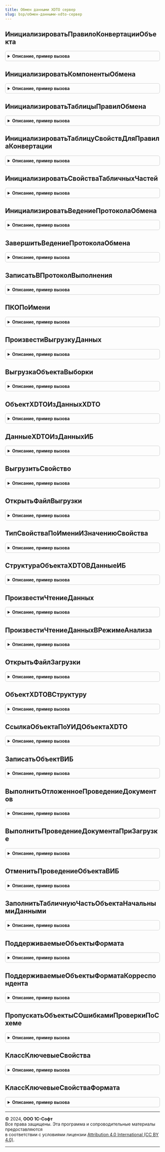 ```yaml
---
title: Обмен данными XDTO сервер
slug: bsp/обмен-данными-xdto-сервер
---
```



## ИнициализироватьПравилоКонвертацииОбъекта
<details style="margin: 1em 0; padding: 0.5em; border: 1px solid #ccc; border-radius: 6px;">

<summary style="font-weight: bold; cursor: pointer;">Описание, пример вызова</summary>

```bsl

// Добавляет строку в таблицу правил конвертации и инициализирует значение в колонке "Свойства".
// Используется в модуле менеджера обмена при заполнении таблицы правил конвертации объектов.
//
// Параметры:
//  ПравилаКонвертации - см. КоллекцияПравилКонвертации
//
// Возвращаемое значение:
//  СтрокаТаблицыЗначений - строка таблицы правил конвертации.
//
Функция ИнициализироватьПравилоКонвертацииОбъекта(ПравилаКонвертации) Экспорт
```

Пример вызова
```bsl
Результат = ОбменДаннымиXDTOСервер.ИнициализироватьПравилоКонвертацииОбъекта(ПравилаКонвертации) 
```
</details>

## ИнициализироватьКомпонентыОбмена
<details style="margin: 1em 0; padding: 0.5em; border: 1px solid #ccc; border-radius: 6px;">

<summary style="font-weight: bold; cursor: pointer;">Описание, пример вызова</summary>

```bsl

// Инициализирует компоненты обмена.
//
// Параметры:
//  НаправлениеОбмена - Строка - направление выполнения обмена: "Отправка" | "Получение".
//
// Возвращаемое значение:
//   Структура - содержит компоненты обмена (правила обмена и параметры обмена):
//     * ВерсияФорматаОбмена - Строка - номер версии формата обмена.
//     * XMLСхема - Строка - пространство имен формата обмена.
//     * МенеджерОбмена - ОбщийМодуль - модуль с правилами конвертации.
//     * УзелКорреспондента - ПланОбменаСсылка - ссылка на узел плана обмена.
//     * УзелКорреспондентаОбъект - ПланОбменаОбъект - объект узла плана обмена.
//     * ВерсияФорматаМенеджераОбмена - Строка - номер версии формата модуля с правилами конвертации.
//     * НаправлениеОбмена - Строка - "Отправка" или "Получение".
//     * ЭтоОбменЧерезПланОбмена - Булево - признак выполнения обмена по плану обмена.
//     * ФлагОшибки - Булево - признак наличия ошибки при выполнении действия обмена.
//     * СтрокаСообщенияОбОшибке - Строка - описание ошибки при выполнении действия обмена.
//     * КлючСообщенияЖурналаРегистрации - Строка - имя события для записи информации об ошибках в журнал регистрации.
//     * ИспользоватьКвитирование - Булево - признак использования квитирования для удаления регистрации изменений.
//     * ВыгруженныеОбъекты - Массив из ЛюбаяСсылка - коллекция выгруженных объектов.
//     * НеВыгруженныеОбъекты - Массив из ЛюбаяСсылка - коллекция не выгруженных объектов.
//     * ВыгруженныеПоСсылкеОбъекты - Массив из ЛюбаяСсылка - коллекция объектов, выгруженных "по ссылке".
//     * ДокументыДляОтложенногоПроведения - ТаблицаЗначений - коллекция документов для отложенного проведения:
//       ** ДокументСсылка - ДокументСсылка - ссылка на документ.
//       ** ДатаДокумента - Дата - дата документа.
//     * ПоддерживаемыеОбъектыXDTO - Массив из Строка - коллекция идентификаторов объектов формата.
//     * ЗагруженныеОбъекты - ТаблицаЗначений - коллекция загруженных объектов:
//       ** ИмяОбработчика - Строка - имя обработчика.
//       ** Объект - СправочникОбъект
//                 - ДокументОбъект - загруженный объект.
//       ** Параметры - Произвольный - произвольные параметры.
//       ** СсылкаНаОбъект - ЛюбаяСсылка - ссылка на загруженный объект.
//     * ПравилаОбработкиДанных - см. ТаблицаПравилОбработкиДанных
//     * СостояниеОбменаДанными - Структура - описание состояния выполнения обмена:
//       ** УзелИнформационнойБазы - ПланОбменаСсылка - узел плана обмена.
//       ** ДействиеПриОбмене - ПеречислениеСсылка.ДействияПриОбмене - выполняемое действие.
//       ** ДатаНачала - Дата - дата начала выполнения действия.
//       ** ДатаОкончания - Дата - дата окончания выполнения действия.
//       ** РезультатВыполненияОбмена - ПеречислениеСсылка.РезультатыВыполненияОбмена
//                                    - Неопределено - результат
//           выполнения действия.
//     * ТаблицаДанныхЗаголовкаПакета - см. НоваяТаблицаДанныхЗаголовкаПакета
//
Функция ИнициализироватьКомпонентыОбмена(НаправлениеОбмена) Экспорт
```

Пример вызова
```bsl
Результат = ОбменДаннымиXDTOСервер.ИнициализироватьКомпонентыОбмена(НаправлениеОбмена) 
```
</details>

## ИнициализироватьТаблицыПравилОбмена
<details style="margin: 1em 0; padding: 0.5em; border: 1px solid #ccc; border-radius: 6px;">

<summary style="font-weight: bold; cursor: pointer;">Описание, пример вызова</summary>

```bsl

// Инициализирует таблицы значений с правилами обмена и помещает их в КомпонентыОбмена.
//
// Параметры:
//  КомпонентыОбмена - Структура - содержит все правила и параметры обмена.
//
Процедура ИнициализироватьТаблицыПравилОбмена(КомпонентыОбмена) Экспорт
```

Пример вызова
```bsl
ОбменДаннымиXDTOСервер.ИнициализироватьТаблицыПравилОбмена(КомпонентыОбмена) 
```
</details>

## ИнициализироватьТаблицуСвойствДляПравилаКонвертации
<details style="margin: 1em 0; padding: 0.5em; border: 1px solid #ccc; border-radius: 6px;">

<summary style="font-weight: bold; cursor: pointer;">Описание, пример вызова</summary>

```bsl

// Инициализирует таблицу значений для хранения правил конвертации свойств объекта.
//
// Возвращаемое значение:
//   ТаблицаЗначений - таблица для хранения правил конвертации свойств:
//     * СвойствоКонфигурации - Строка
//     * СвойствоФормата - Строка
//     * ПравилоКонвертацииСвойства - Строка
//     * ИспользуетсяАлгоритмКонвертации - Булево
//     * ОбработкаКлючевогоСвойства - Булево
//     * ОбработкаПоисковогоСвойства - Булево
//     * ИмяТЧ - Строка
//
Функция ИнициализироватьТаблицуСвойствДляПравилаКонвертации() Экспорт
```

Пример вызова
```bsl
Результат = ОбменДаннымиXDTOСервер.ИнициализироватьТаблицуСвойствДляПравилаКонвертации() 
```
</details>

## ИнициализироватьСвойстваТабличныхЧастей
<details style="margin: 1em 0; padding: 0.5em; border: 1px solid #ccc; border-radius: 6px;">

<summary style="font-weight: bold; cursor: pointer;">Описание, пример вызова</summary>

```bsl

// Заполняет колонку со свойствами табличных частей пустой таблицей значений с определенными колонками.
// Используется в текущем модуле, а также в модуле менеджера обмена при заполнении таблицы правил конвертации объектов.
//
// Параметры:
//  ПравилоКонвертации - СтрокаТаблицыЗначений - правило конвертации объектов.
//  ИмяКолонки - Строка - имя заполняемой колонки таблицы правил конвертации.
//
Процедура ИнициализироватьСвойстваТабличныхЧастей(ПравилоКонвертации, ИмяКолонки = "СвойстваТабличныхЧастей") Экспорт
```

Пример вызова
```bsl
ОбменДаннымиXDTOСервер.ИнициализироватьСвойстваТабличныхЧастей(ПравилоКонвертации, ИмяКолонки);
```
</details>

## ИнициализироватьВедениеПротоколаОбмена
<details style="margin: 1em 0; padding: 0.5em; border: 1px solid #ccc; border-radius: 6px;">

<summary style="font-weight: bold; cursor: pointer;">Описание, пример вызова</summary>

```bsl
// Создает объект для записи протокола обмена и помещает его в КомпонентыОбмена.
//
// Параметры:
//  КомпонентыОбмена        - Структура - содержит все правила и параметры обмена.
//  ИмяФайлаПротоколаОбмена - Строка - содержит полное имя файла протокола.
//
Процедура ИнициализироватьВедениеПротоколаОбмена(КомпонентыОбмена, ИмяФайлаПротоколаОбмена) Экспорт
```

Пример вызова
```bsl
ОбменДаннымиXDTOСервер.ИнициализироватьВедениеПротоколаОбмена(КомпонентыОбмена, ИмяФайлаПротоколаОбмена) 
```
</details>

## ЗавершитьВедениеПротоколаОбмена
<details style="margin: 1em 0; padding: 0.5em; border: 1px solid #ccc; border-radius: 6px;">

<summary style="font-weight: bold; cursor: pointer;">Описание, пример вызова</summary>

```bsl

// Завершает запись в протокол обмена.
//
// Параметры:
//  КомпонентыОбмена - Структура - содержит все правила и параметры обмена.
//
Процедура ЗавершитьВедениеПротоколаОбмена(КомпонентыОбмена) Экспорт
```

Пример вызова
```bsl
ОбменДаннымиXDTOСервер.ЗавершитьВедениеПротоколаОбмена(КомпонентыОбмена) 
```
</details>

## ЗаписатьВПротоколВыполнения
<details style="margin: 1em 0; padding: 0.5em; border: 1px solid #ccc; border-radius: 6px;">

<summary style="font-weight: bold; cursor: pointer;">Описание, пример вызова</summary>

```bsl

// Сохраняет в протокол выполнения (или выводит на экран) сообщения указанной структуры.
//
// Параметры:
//  КомпонентыОбмена - Структура - содержит все правила и параметры обмена.
//  КодОшибки        - Число
//                   - Строка
//                   - Структура - информация об ошибке.
//                       Число - код ошибки, см. ОбменДаннымиПовтИсп.СообщенияОбОшибках().
//                       Строка - описание ошибки:
//                       Структура - структура с кратким и подробным описанием ошибки:
//                         * КраткоеПредставлениеОшибки - описание ошибки для протокола (для пользователя).
//                         * ПодробноеПредставлениеОшибки - описание ошибки для журнала регистрации.
//                         * Уровень - УровеньЖурналаРегистрации - уровень важности ошибки.
//  СтруктураЗаписи   - Структура - структура записи протокола.
//  ВзвестиФлагОшибок - Булево - если истина, то - это сообщение об ошибке. Взводится ФлагОшибки.
//  Уровень           - Число - отступ слева, количество табуляций.
//  Выравнивание      - Число - отступ в тексте, для выравнивания текста выводимого в виде Ключ - Значение.
//  БезусловнаяЗаписьВПротоколОбмена - Булево - флаг безусловной записи информации в протокол.
//
// Возвращаемое значение:
//  Строка - текст ошибки, которая была записана в протокол.
//
Функция ЗаписатьВПротоколВыполнения(КомпонентыОбмена, Экспорт
```

Пример вызова
```bsl
Результат = ОбменДаннымиXDTOСервер.ЗаписатьВПротоколВыполнения(КомпонентыОбмена, );
```
</details>

## ПКОПоИмени
<details style="margin: 1em 0; padding: 0.5em; border: 1px solid #ccc; border-radius: 6px;">

<summary style="font-weight: bold; cursor: pointer;">Описание, пример вызова</summary>

```bsl
// Выполняет поиск правила конвертации объекта по имени.
//
// Параметры:
//  КомпонентыОбмена - Структура - содержит все правила и параметры обмена.
//  Имя              - Строка - имя правила.
//
// Возвращаемое значение:
//  СтрокаТаблицыЗначений - строка таблицы правил обмена, в которой содержится искомое правило.
//
Функция ПКОПоИмени(КомпонентыОбмена, Имя) Экспорт
```

Пример вызова
```bsl
Результат = ОбменДаннымиXDTOСервер.ПКОПоИмени(КомпонентыОбмена, Имя) 
```
</details>

## ПроизвестиВыгрузкуДанных
<details style="margin: 1em 0; padding: 0.5em; border: 1px solid #ccc; border-radius: 6px;">

<summary style="font-weight: bold; cursor: pointer;">Описание, пример вызова</summary>

```bsl

// Выполняет выгрузку данных в соответствии с правилами и параметрами обмена.
//
// Параметры:
//  КомпонентыОбмена - см. ИнициализироватьКомпонентыОбмена
//
Процедура ПроизвестиВыгрузкуДанных(КомпонентыОбмена) Экспорт
```

Пример вызова
```bsl
ОбменДаннымиXDTOСервер.ПроизвестиВыгрузкуДанных(КомпонентыОбмена) 
```
</details>

## ВыгрузкаОбъектаВыборки
<details style="margin: 1em 0; padding: 0.5em; border: 1px solid #ccc; border-radius: 6px;">

<summary style="font-weight: bold; cursor: pointer;">Описание, пример вызова</summary>

```bsl

// Выполняет выгрузку объекта информационной базы.
//
// Параметры:
//   КомпонентыОбмена - см. ОбменДаннымиXDTOСервер.ИнициализироватьКомпонентыОбмена
//   Объект           - ЛюбаяСсылка - ссылка на объект информационной базы.
//   ПравилоОбработки - СтрокаТаблицыЗначений - строка таблицы правил обработки данных,
//                      соответствующая правилу обработки типа выгружаемого объекта.
//                      Если параметр не задан, правило будет найдено по объекту метаданных выгружаемого объекта.
//
Процедура ВыгрузкаОбъектаВыборки(КомпонентыОбмена, Объект, ПравилоОбработки = Неопределено) Экспорт
```

Пример вызова
```bsl
ОбменДаннымиXDTOСервер.ВыгрузкаОбъектаВыборки(КомпонентыОбмена, Объект, ПравилоОбработки);
```
</details>

## ОбъектXDTOИзДанныхXDTO
<details style="margin: 1em 0; padding: 0.5em; border: 1px solid #ccc; border-radius: 6px;">

<summary style="font-weight: bold; cursor: pointer;">Описание, пример вызова</summary>

```bsl

// Выполняет преобразование структуры с данными в объект XDTO указанного типа в соответствии с правилами.
//
// Параметры:
//   КомпонентыОбмена - Структура - содержит все правила и параметры обмена.
//   Источник         - Структура - источник данных, которые необходимо преобразовать в объект XDTO.
//   ТипXDTO          - Строка - тип объекта или тип значения XDTO, к которому надо преобразовать данные.
//   СсылкиИзОбъекта  - Массив из ЛюбаяСсылка - содержит общий список выгруженных по ссылкам объектов.
//   ПроведеноЗаполнениеСвойств - Булево - параметр для определения заполненности общих составных свойств.
//   Расширения       - Структура - для служебного использования.
//
// Возвращаемое значение:
//   ОбъектXDTO - результат преобразования.
//
Функция ОбъектXDTOИзДанныхXDTO(КомпонентыОбмена, Знач Источник, Знач ТипXDTO, Экспорт
```

Пример вызова
```bsl
Результат = ОбменДаннымиXDTOСервер.ОбъектXDTOИзДанныхXDTO(КомпонентыОбмена, Источник, ТипXDTO, );
```
</details>

## ДанныеXDTOИзДанныхИБ
<details style="margin: 1em 0; padding: 0.5em; border: 1px solid #ccc; border-radius: 6px;">

<summary style="font-weight: bold; cursor: pointer;">Описание, пример вызова</summary>

```bsl

// Выполняет преобразование данных информационной базы в структуру с данными в соответствии с правилами.
//
// Параметры:
//   КомпонентыОбмена    - см. ИнициализироватьКомпонентыОбмена
//   Источник            - ЛюбаяСсылка - ссылка на выгружаемый объект информационной базы.
//   ПравилоКонвертации  - СтрокаТаблицыЗначений - строка таблицы правил конвертации объектов,
//                         в соответствии с которой выполняется преобразование.
//   СтекВыгрузки        - Массив из ЛюбаяСсылка - ссылки на выгружаемые объекты с учетом вложенности.
//
// Возвращаемое значение:
//   Структура - результат преобразования.
//
Функция ДанныеXDTOИзДанныхИБ(КомпонентыОбмена, Источник, Знач ПравилоКонвертации, СтекВыгрузки = Неопределено) Экспорт
```

Пример вызова
```bsl
Результат = ОбменДаннымиXDTOСервер.ДанныеXDTOИзДанныхИБ(КомпонентыОбмена, Источник, ПравилоКонвертации, СтекВыгрузки);
```
</details>

## ВыгрузитьСвойство
<details style="margin: 1em 0; padding: 0.5em; border: 1px solid #ccc; border-radius: 6px;">

<summary style="font-weight: bold; cursor: pointer;">Описание, пример вызова</summary>

```bsl

// Выгружает свойство объекта информационной базы в соответствии с правилами.
//
// Параметры:
//  КомпонентыОбмена   - Структура - содержит все правила и параметры обмена.
//  ДанныеИБ           - ЛюбаяСсылка - ссылка на выгружаемый объект информационной базы.
//  ПолучательСвойства - Структура - получатель данных типа Структура, в которой должно храниться значение выгруженного свойства.
//                     - СтрокаТаблицыЗначений.
//  ПКС                - СтрокаТаблицыЗначений - строка таблицы правил конвертации свойств, в соответствии с которой
//                                               выполняется преобразование.
//  СтекВыгрузки       - Массив из ЛюбаяСсылка - ссылки на выгружаемые объекты с учетом вложенности.
//  ЭтапВыгрузки       - Число - содержит информацию об этапе выгрузки:
//     1 - выгрузка до выполнения алгоритма ПриОтправкеДанных,
//     2 - выгрузка после выполнения алгоритма ПриОтправкеДанных.
//
Процедура ВыгрузитьСвойство(КомпонентыОбмена, ДанныеИБ, ПолучательСвойства, ПКС, СтекВыгрузки, ЭтапВыгрузки = 1) Экспорт
```

Пример вызова
```bsl
ОбменДаннымиXDTOСервер.ВыгрузитьСвойство(КомпонентыОбмена, ДанныеИБ, ПолучательСвойства, ПКС, СтекВыгрузки, ЭтапВыгрузки);
```
</details>

## ОткрытьФайлВыгрузки
<details style="margin: 1em 0; padding: 0.5em; border: 1px solid #ccc; border-radius: 6px;">

<summary style="font-weight: bold; cursor: pointer;">Описание, пример вызова</summary>

```bsl

// Открывает файл выгрузки данных, записывает заголовок файла в соответствие с форматом обмена.
//
// Параметры:
//  КомпонентыОбмена - Структура - содержит все правила и параметры обмена.
//  ИмяФайлаОбмена - Строка - имя файла обмена.
//
Процедура ОткрытьФайлВыгрузки(КомпонентыОбмена, ИмяФайлаОбмена = "") Экспорт
```

Пример вызова
```bsl
ОбменДаннымиXDTOСервер.ОткрытьФайлВыгрузки(КомпонентыОбмена, ИмяФайлаОбмена);
```
</details>

## ТипСвойстваПоИмениИЗначениюСвойства
<details style="margin: 1em 0; padding: 0.5em; border: 1px solid #ccc; border-radius: 6px;">

<summary style="font-weight: bold; cursor: pointer;">Описание, пример вызова</summary>

```bsl

// Определяет тип объекта формата перед конвертацией свойства
//
Процедура ТипСвойстваПоИмениИЗначениюСвойства(ТипXDTO, СвойствоНайдено, Свойство, ЗначениеСвойства, ТипСвойства) Экспорт
```

Пример вызова
```bsl
ОбменДаннымиXDTOСервер.ТипСвойстваПоИмениИЗначениюСвойства(ТипXDTO, СвойствоНайдено, Свойство, ЗначениеСвойства, ТипСвойства));
```
</details>

## СтруктураОбъектаXDTOВДанныеИБ
<details style="margin: 1em 0; padding: 0.5em; border: 1px solid #ccc; border-radius: 6px;">

<summary style="font-weight: bold; cursor: pointer;">Описание, пример вызова</summary>

```bsl

// Возвращает объект информационной базы, соответствующий полученным данным.
//
// Параметры:
//   КомпонентыОбмена - см. ОбменДаннымиXDTOСервер.ИнициализироватьКомпонентыОбмена
//   ДанныеXDTO       - Структура - структура, имитирующая объект XDTO.
//
//   ПравилоКонвертации - СтрокаТаблицыЗначений
//                      - Структура - параметры текущего правила конвертации:
//                        СтрокаТаблицыЗначений - строка таблицы правил конвертации объектов.
//                        Структура - описание правила конвертации объекта:
//                          * ПравилоКонвертации - СтрокаТаблицыЗначений - строка таблицы правил конвертации объектов.
//                                                 Обязательное свойство.
//                          * УдалятьСозданныеПоКлючевымСвойствам - Булево - признак необходимости удаления объектов,
//                                                                  созданных только по значениям ключевых свойств.
//                                                                  Необязательное свойство, по умолчанию Ложь.
//
//   Действие - Строка - определяет цель получения объекта ИБ:
//                       "ПолучитьСсылку" - идентификация объекта,
//                       "КонвертироватьИЗаписать" - полноценная загрузка объекта.
//
// Возвращаемое значение:
//   - Объект - объект ИБ, если передано действие "КонвертироватьИЗаписать",
//              либо если передано действие "ПолучитьСсылку" и в процессе ее получения был создан объект.
//   - ЛюбаяСсылка - ссылка на объект ИБ или пустая ссылка заданного типа, если было передано действие "ПолучитьСсылку"
//                   и в процессе ее получения объект не был создан.
//
Функция СтруктураОбъектаXDTOВДанныеИБ(КомпонентыОбмена, ДанныеXDTO, Знач ПравилоКонвертации, Действие = "КонвертироватьИЗаписать") Экспорт
```

Пример вызова
```bsl
Результат = ОбменДаннымиXDTOСервер.СтруктураОбъектаXDTOВДанныеИБ(КомпонентыОбмена, ДанныеXDTO, ПравилоКонвертации, Действие);
```
</details>

## ПроизвестиЧтениеДанных
<details style="margin: 1em 0; padding: 0.5em; border: 1px solid #ccc; border-radius: 6px;">

<summary style="font-weight: bold; cursor: pointer;">Описание, пример вызова</summary>

```bsl

// Выполняет чтение файла данных при загрузке.
//
// Параметры:
//  КомпонентыОбмена - см. ИнициализироватьКомпонентыОбмена
//  ТаблицыДляЗагрузки - ТаблицаЗначений - таблица, в которую следует загрузить данные (при интерактивном сопоставлении данных).
//
Процедура ПроизвестиЧтениеДанных(КомпонентыОбмена, ТаблицыДляЗагрузки = Неопределено) Экспорт
```

Пример вызова
```bsl
ОбменДаннымиXDTOСервер.ПроизвестиЧтениеДанных(КомпонентыОбмена, ТаблицыДляЗагрузки);
```
</details>

## ПроизвестиЧтениеДанныхВРежимеАнализа
<details style="margin: 1em 0; padding: 0.5em; border: 1px solid #ccc; border-radius: 6px;">

<summary style="font-weight: bold; cursor: pointer;">Описание, пример вызова</summary>

```bsl

// Выполняет чтение файла данных при загрузке в режиме анализа (при интерактивной синхронизации данных).
//
// Параметры:
//  КомпонентыОбмена - см. ИнициализироватьКомпонентыОбмена
//  ПараметрыАнализа - Структура - параметры интерактивной загрузки данных.
//
Процедура ПроизвестиЧтениеДанныхВРежимеАнализа(КомпонентыОбмена, ПараметрыАнализа = Неопределено) Экспорт
```

Пример вызова
```bsl
ОбменДаннымиXDTOСервер.ПроизвестиЧтениеДанныхВРежимеАнализа(КомпонентыОбмена, ПараметрыАнализа);
```
</details>

## ОткрытьФайлЗагрузки
<details style="margin: 1em 0; padding: 0.5em; border: 1px solid #ccc; border-radius: 6px;">

<summary style="font-weight: bold; cursor: pointer;">Описание, пример вызова</summary>

```bsl

// Открывает файл загрузки данных, записывает заголовок файла в соответствие с форматом обмена.
//
// Параметры:
//  КомпонентыОбмена - Структура - содержит все правила и параметры обмена.
//  ИмяФайлаОбмена - Строка - имя файла обмена.
//
Процедура ОткрытьФайлЗагрузки(КомпонентыОбмена, ИмяФайлаОбмена) Экспорт
```

Пример вызова
```bsl
ОбменДаннымиXDTOСервер.ОткрытьФайлЗагрузки(КомпонентыОбмена, ИмяФайлаОбмена) 
```
</details>

## ОбъектXDTOВСтруктуру
<details style="margin: 1em 0; padding: 0.5em; border: 1px solid #ccc; border-radius: 6px;">

<summary style="font-weight: bold; cursor: pointer;">Описание, пример вызова</summary>

```bsl

// Выполняет преобразование объекта XDTO в структуру с данными.
//
// Параметры:
//  ОбъектXDTO - ОбъектXDTO - значение, которое необходимо преобразовать.
//  КомпонентыОбмена - см. ИнициализироватьКомпонентыОбмена
//
// Возвращаемое значение:
//  Структура - структура, имитирующая объект XDTO.
//    Ключи структуры соответствуют свойствам объекта XDTO.
//    Значения соответствуют значениям свойств объекта XDTO.
//
Функция ОбъектXDTOВСтруктуру(ОбъектXDTO, КомпонентыОбмена) Экспорт
```

Пример вызова
```bsl
Результат = ОбменДаннымиXDTOСервер.ОбъектXDTOВСтруктуру(ОбъектXDTO, КомпонентыОбмена) 
```
</details>

## СсылкаОбъектаПоУИДОбъектаXDTO
<details style="margin: 1em 0; padding: 0.5em; border: 1px solid #ccc; border-radius: 6px;">

<summary style="font-weight: bold; cursor: pointer;">Описание, пример вызова</summary>

```bsl

// Преобразует строковое представление УИД в ссылку на объект текущей информационной базы.
// Сначала выполняется поиск УИД в регистре публичных идентификаторов.
// При удачном поиске возвращается ссылка из регистра, при неудачном
// возвращается либо ссылка с исходным УИД (если она еще не сопоставлена),
// либо выполняется генерация новой ссылки со случайным УИД.
// И в том и в другом случае в регистре публичных идентификаторов создается запись.
//
// Параметры:
//  УИДОбъектаXDTO       - Строка - уникальный идентификатор объекта XDTO, для которого необходимо
//                                  получить ссылку соответствующего объекта информационной базы.
//
//  ТипЗначенияОбъектаИБ - Тип - тип объекта информационной базы, которому должна соответствовать
//                               получаемая ссылка.
//
//  КомпонентыОбмена     - Структура - содержит все необходимые данные, инициализированные при начале
//                                     выполнения обмена (ПКО, ПКПД, ПОД и т.д.).
//
// Возвращаемое значение:
//   ЛюбаяСсылка - ссылка на объект информационной базы.
//
Функция СсылкаОбъектаПоУИДОбъектаXDTO(УИДОбъектаXDTO, ТипЗначенияОбъектаИБ, КомпонентыОбмена) Экспорт
```

Пример вызова
```bsl
Результат = ОбменДаннымиXDTOСервер.СсылкаОбъектаПоУИДОбъектаXDTO(УИДОбъектаXDTO, ТипЗначенияОбъектаИБ, КомпонентыОбмена) 
```
</details>

## ЗаписатьОбъектВИБ
<details style="margin: 1em 0; padding: 0.5em; border: 1px solid #ccc; border-radius: 6px;">

<summary style="font-weight: bold; cursor: pointer;">Описание, пример вызова</summary>

```bsl

// Записывает объект в информационную базу.
//
// Параметры:
//  КомпонентыОбмена - Структура - содержит все необходимые данные,
//                инициализированные при начале выполнения обмена (ПКО, ПКПД, ПОД и т.д.).
//  Объект - Произвольный - СправочникОбъект, ДокументОбъект и др записываемый объект.
//  Тип - Строка - тип объекта строкой.
//  ЗаписатьОбъект - Булево - переменная принимает значение Ложь если запись объекта не была выполнена.
//  ОтправкаНазад - Булево - служебный флаг для установки соответствующего параметра обмена данными объекта.
//  УникальныйИдентификаторСтрокой - Строка - уникальный идентификатор объекта в виде строки.
//
Процедура ЗаписатьОбъектВИБ(КомпонентыОбмена, Объект, Тип, ЗаписатьОбъект = Ложь, Знач ОтправкаНазад = Ложь, УникальныйИдентификаторСтрокой = "") Экспорт
```

Пример вызова
```bsl
ОбменДаннымиXDTOСервер.ЗаписатьОбъектВИБ(КомпонентыОбмена, Объект, Тип, ЗаписатьОбъект, ОтправкаНазад, УникальныйИдентификаторСтрокой);
```
</details>

## ВыполнитьОтложенноеПроведениеДокументов
<details style="margin: 1em 0; padding: 0.5em; border: 1px solid #ccc; border-radius: 6px;">

<summary style="font-weight: bold; cursor: pointer;">Описание, пример вызова</summary>

```bsl

// Выполняет отложенное проведение загруженных документов после загрузки всех данных.
//
// Параметры:
//  КомпонентыОбмена - Структура - содержит все правила и параметры обмена.
//
Процедура ВыполнитьОтложенноеПроведениеДокументов(КомпонентыОбмена) Экспорт
```

Пример вызова
```bsl
ОбменДаннымиXDTOСервер.ВыполнитьОтложенноеПроведениеДокументов(КомпонентыОбмена) 
```
</details>

## ВыполнитьПроведениеДокументаПриЗагрузке
<details style="margin: 1em 0; padding: 0.5em; border: 1px solid #ccc; border-radius: 6px;">

<summary style="font-weight: bold; cursor: pointer;">Описание, пример вызова</summary>

```bsl

// Выполняет проведение документа при его загрузке в информационную базу.
//
// Параметры:
//  КомпонентыОбмена                         - Структура - содержит все правила и параметры обмена.
//  Объект                                   - ДокументОбъект - загруженный документ.
//  РегистрироватьПроблемыВРезультатахОбмена - Булево - необходимо регистрировать проблемы.
//
Процедура ВыполнитьПроведениеДокументаПриЗагрузке( Экспорт
```

Пример вызова
```bsl
ОбменДаннымиXDTOСервер.ВыполнитьПроведениеДокументаПриЗагрузке();
```
</details>

## ОтменитьПроведениеОбъектаВИБ
<details style="margin: 1em 0; padding: 0.5em; border: 1px solid #ccc; border-radius: 6px;">

<summary style="font-weight: bold; cursor: pointer;">Описание, пример вызова</summary>

```bsl

// Отменяет проведение объекта в информационной базе.
//
// Параметры:
//  Объект      - ДокументОбъект - документ для отмены проведения.
//  Отправитель - ПланОбменаСсылка - ссылка на узел плана обмена, который является отправителем данных.
//  КомпонентыОбмена - см. ИнициализироватьКомпонентыОбмена
//
// Возвращаемое значение:
//   Булево - признак успешной отмены проведения.
//
Функция ОтменитьПроведениеОбъектаВИБ(Объект, Отправитель, КомпонентыОбмена = Неопределено) Экспорт
```

Пример вызова
```bsl
Результат = ОбменДаннымиXDTOСервер.ОтменитьПроведениеОбъектаВИБ(Объект, Отправитель, КомпонентыОбмена);
```
</details>

## ЗаполнитьТабличнуюЧастьОбъектаНачальнымиДанными
<details style="margin: 1em 0; padding: 0.5em; border: 1px solid #ccc; border-radius: 6px;">

<summary style="font-weight: bold; cursor: pointer;">Описание, пример вызова</summary>

```bsl

// Процедура заполняет табличную часть объекта с учетом предыдущей версии табличной части (до загрузки данных).
//
// Параметры:
//  ТабличнаяЧастьОбъектаПослеОбработки - ТабличнаяЧасть - табличная часть, которая содержит измененные данные.
//  ТабличнаяЧастьОбъектаДоОбработки    - ТаблицаЗначений - таблица значений, содержимое табличной части объекта до
//                                                          загрузки данных.
//  КлючевыеПоля                        - Строка - колонки, по которым происходит поиск строк в табличной части (строка через
//                                        запятую).
//  КолонкиДляВключения                 - Строка - другие колонки (кроме ключевых), значения которых должны измениться (строка
//                                        через запятую).
//  КолонкиДляИсключения                - Строка - колонки, значения которых не должны измениться (строка через запятую).
//
Процедура ЗаполнитьТабличнуюЧастьОбъектаНачальнымиДанными( Экспорт
```

Пример вызова
```bsl
ОбменДаннымиXDTOСервер.ЗаполнитьТабличнуюЧастьОбъектаНачальнымиДанными();
```
</details>

## ПоддерживаемыеОбъектыФормата
<details style="margin: 1em 0; padding: 0.5em; border: 1px solid #ccc; border-radius: 6px;">

<summary style="font-weight: bold; cursor: pointer;">Описание, пример вызова</summary>

```bsl

// Возвращает таблицу поддерживаемых в обмене объектов формата для указанного плана обмена.
// Перечень формируется на основании правил обмена из модулей менеджера обмена по соответствующим версиям.
//
// Параметры:
//  ИмяПланаОбмена - Строка - имя плана обмена XDTO.
//  Режим          - Строка - вид запрашиваемой информации: "Отправка" | "Получение" | "ОтправкаПолучение".
//                            "Отправка" - будут возвращены все объекты, для которых поддерживается отправка;
//                            "Получение" - будут возвращены все объекты, для которых поддерживается получение;
//                            "ОтправкаПолучение" - будут возвращены все поддерживаемые объекты.
//                            По умолчанию "ОтправкаПолучение".
//  УзелОбмена     - ПланОбменаСсылка
//                 - Неопределено - узел плана обмена, соответствующий корреспонденту.
//
// Возвращаемое значение:
//  ТаблицаЗначений - состав поддерживаемых объектов формата в разрезе версий:
//    * Версия    - Строка - версия формата, например, "1.5".
//    * Объект    - Строка - имя объекта формата, например, "Справочник.Номенклатура".
//    * Отправка  - Булево - признак поддержки отправки данного объекта формата.
//    * Получение - Булево - признак поддержки получения данного объекта формата.
//
Функция ПоддерживаемыеОбъектыФормата(ИмяПланаОбмена, Режим = "ОтправкаПолучение", УзелОбмена = Неопределено) Экспорт
```

Пример вызова
```bsl
Результат = ОбменДаннымиXDTOСервер.ПоддерживаемыеОбъектыФормата(ИмяПланаОбмена, Режим, УзелОбмена);
```
</details>

## ПоддерживаемыеОбъектыФорматаКорреспондента
<details style="margin: 1em 0; padding: 0.5em; border: 1px solid #ccc; border-radius: 6px;">

<summary style="font-weight: bold; cursor: pointer;">Описание, пример вызова</summary>

```bsl

// Возвращает таблицу поддерживаемых в обмене объектов формата для указанного корреспондента.
//
// Параметры:
//  УзелОбмена - ПланОбменаСсылка - узел плана обмена XDTO соответствующего корреспондента.
//  Режим          - Строка - вид запрашиваемой информации: "Отправка" | "Получение" | "ОтправкаПолучение".
//                            "Отправка" - будут возвращены все объекты, для которых поддерживается отправка;
//                            "Получение" - будут возвращены все объекты, для которых поддерживается получение;
//                            "ОтправкаПолучение" - будут возвращены все поддерживаемые объекты.
//                            По умолчанию "ОтправкаПолучение".
//
// Возвращаемое значение:
//  ТаблицаЗначений - состав поддерживаемых объектов формата в разрезе версий:
//    * Версия    - Строка - версия формата, например, "1.5".
//    * Объект    - Строка - имя объекта формата, например, "Справочник.Номенклатура".
//    * Отправка  - Булево - признак поддержки корреспондентом отправки данного объекта формата.
//    * Получение - Булево - признак поддержки корреспондентом получения данного объекта формата.
//
Функция ПоддерживаемыеОбъектыФорматаКорреспондента(УзелОбмена, Режим = "ОтправкаПолучение") Экспорт
```

Пример вызова
```bsl
Результат = ОбменДаннымиXDTOСервер.ПоддерживаемыеОбъектыФорматаКорреспондента(УзелОбмена, Режим);
```
</details>

## ПропускатьОбъектыСОшибкамиПроверкиПоСхеме
<details style="margin: 1em 0; padding: 0.5em; border: 1px solid #ccc; border-radius: 6px;">

<summary style="font-weight: bold; cursor: pointer;">Описание, пример вызова</summary>

```bsl

// Возвращает признак режима пропуска при выгрузке объектов формата, не прошедших проверку по схеме.
// Может быть использована для установки нового значения режима.
//
// Параметры:
//   УзелИнформационнойБазы - ПланОбменаСсылка - узел плана обмена, соответствующий корреспонденту.
//   НовоеЗначение - Булево
//                 - Неопределено - новое значение режима для установки.
//                                  Если Неопределено, то значение режима не изменяется.
//
// Возвращаемое значение:
//   Булево - Истина, если при отправке данных необходимо пропускать объекты формата.
//
Функция ПропускатьОбъектыСОшибкамиПроверкиПоСхеме(УзелИнформационнойБазы, НовоеЗначение = Неопределено) Экспорт
```

Пример вызова
```bsl
Результат = ОбменДаннымиXDTOСервер.ПропускатьОбъектыСОшибкамиПроверкиПоСхеме(УзелИнформационнойБазы, НовоеЗначение);
```
</details>

## КлассКлючевыеСвойства
<details style="margin: 1em 0; padding: 0.5em; border: 1px solid #ccc; border-radius: 6px;">

<summary style="font-weight: bold; cursor: pointer;">Описание, пример вызова</summary>

```bsl

// Возвращает имя свойства, которое содержит ключевые свойства объекта
//
// Возвращаемое значение:
//   Строка - "КлючевыеСвойства".
//
Функция КлассКлючевыеСвойства() Экспорт
```

Пример вызова
```bsl
Результат = ОбменДаннымиXDTOСервер.КлассКлючевыеСвойства() 
```
</details>

## КлассКлючевыеСвойстваФормата
<details style="margin: 1em 0; padding: 0.5em; border: 1px solid #ccc; border-radius: 6px;">

<summary style="font-weight: bold; cursor: pointer;">Описание, пример вызова</summary>

```bsl

// Возвращает имя свойства, которое содержит ключевые свойства объекта пакета XDTO
//
// Возвращаемое значение:
//   Строка - "КлючевыеСвойства".
//
Функция КлассКлючевыеСвойстваФормата() Экспорт
```

Пример вызова
```bsl
Результат = ОбменДаннымиXDTOСервер.КлассКлючевыеСвойстваФормата() 
```
</details>

---

© 2024, **ООО 1С-Софт**  
Все права защищены. Эта программа и сопроводительные материалы предоставляются  
в соответствии с условиями лицензии [Attribution 4.0 International (CC BY 4.0)](https://creativecommons.org/licenses/by/4.0/legalcode).

---
